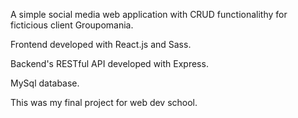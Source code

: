 A simple social media web application with CRUD functionalithy for ficticious client Groupomania.

Frontend developed with React.js and Sass.

Backend's RESTful API developed with Express.

MySql database.

This was my final project for web dev school.